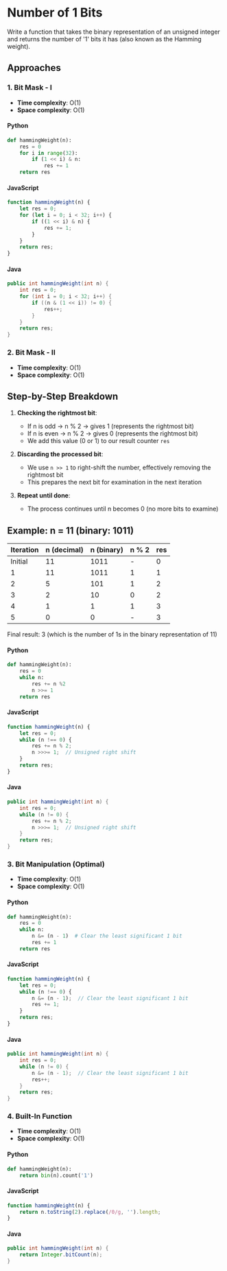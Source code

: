 # Number of 1 Bits

Write a function that takes the binary representation of an unsigned integer and returns the number of '1' bits it has (also known as the Hamming weight).

## Approaches

### 1. Bit Mask - I
- **Time complexity**: O(1)
- **Space complexity**: O(1)

#### Python
```python
def hammingWeight(n):
    res = 0
    for i in range(32):
        if (1 << i) & n:
            res += 1
    return res
```

#### JavaScript
```javascript
function hammingWeight(n) {
    let res = 0;
    for (let i = 0; i < 32; i++) {
        if ((1 << i) & n) {
            res += 1;
        }
    }
    return res;
}
```

#### Java
```java
public int hammingWeight(int n) {
    int res = 0;
    for (int i = 0; i < 32; i++) {
        if ((n & (1 << i)) != 0) {
            res++;
        }
    }
    return res;
}
```

### 2. Bit Mask - II
- **Time complexity**: O(1)
- **Space complexity**: O(1)

## Step-by-Step Breakdown

1. **Checking the rightmost bit**:
   - If n is odd → n % 2 → gives 1 (represents the rightmost bit)
   - If n is even → n % 2 → gives 0 (represents the rightmost bit)
   - We add this value (0 or 1) to our result counter `res`

2. **Discarding the processed bit**:
   - We use `n >> 1` to right-shift the number, effectively removing the rightmost bit
   - This prepares the next bit for examination in the next iteration

3. **Repeat until done**:
   - The process continues until n becomes 0 (no more bits to examine)

## Example: n = 11 (binary: 1011)

| Iteration | n (decimal) | n (binary) | n % 2 | res |
|-----------|-------------|------------|-------|-----|
| Initial   | 11          | 1011       | -     | 0   |
| 1         | 11          | 1011       | 1     | 1   |
| 2         | 5           | 101        | 1     | 2   |
| 3         | 2           | 10         | 0     | 2   |
| 4         | 1           | 1          | 1     | 3   |
| 5         | 0           | 0          | -     | 3   |

Final result: 3 (which is the number of 1s in the binary representation of 11)


#### Python
```python
def hammingWeight(n):
    res = 0
    while n:
        res += n %2 
        n >>= 1
    return res
```

#### JavaScript
```javascript
function hammingWeight(n) {
    let res = 0;
    while (n !== 0) {
        res += n % 2;
        n >>>= 1;  // Unsigned right shift
    }
    return res;
}
```

#### Java
```java
public int hammingWeight(int n) {
    int res = 0;
    while (n != 0) {
        res += n % 2;
        n >>>= 1;  // Unsigned right shift
    }
    return res;
}
```

### 3. Bit Manipulation (Optimal)
- **Time complexity**: O(1)
- **Space complexity**: O(1)

#### Python
```python
def hammingWeight(n):
    res = 0
    while n:
        n &= (n - 1)  # Clear the least significant 1 bit
        res += 1
    return res
```

#### JavaScript
```javascript
function hammingWeight(n) {
    let res = 0;
    while (n !== 0) {
        n &= (n - 1);  // Clear the least significant 1 bit
        res += 1;
    }
    return res;
}
```

#### Java
```java
public int hammingWeight(int n) {
    int res = 0;
    while (n != 0) {
        n &= (n - 1);  // Clear the least significant 1 bit
        res++;
    }
    return res;
}
```

### 4. Built-In Function
- **Time complexity**: O(1)
- **Space complexity**: O(1)

#### Python
```python
def hammingWeight(n):
    return bin(n).count('1')
```

#### JavaScript
```javascript
function hammingWeight(n) {
    return n.toString(2).replace(/0/g, '').length;
}
```

#### Java
```java
public int hammingWeight(int n) {
    return Integer.bitCount(n);
}
```
